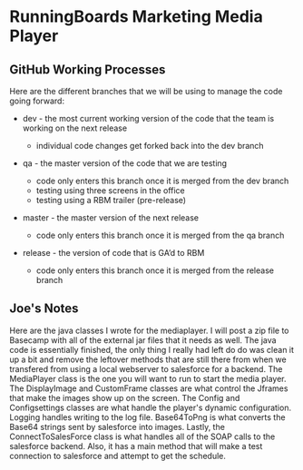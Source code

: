 # RunningBoards Marketing Media Player

## GitHub Working Processes
Here are the different branches that we will be using to manage the code going forward:
- dev - the most current working version of the code that the team is working on the next release
   - individual code changes get forked back into the dev branch

- qa - the master version of the code that we are testing
   - code only enters this branch once it is merged from the dev branch
   - testing using three screens in the office
   - testing using a RBM trailer (pre-release)
- master - the master version of the next release
   - code only enters this branch once it is merged from the qa branch
- release - the version of code that is GA’d to RBM
   - code only enters this branch once it is merged from the release branch

## Joe's Notes
Here are the java classes I wrote for the mediaplayer. I will post a zip file to Basecamp with all of the external jar files that it needs as well. The java code is essentially finished, the only thing I really had left do do was clean it up a bit and remove the leftover methods that are still there from when we transfered from using a local webserver to salesforce for a backend.
The MediaPlayer class is the one you will want to run to start the media player. The DisplayImage and CustomFrame classes are what control the Jframes that make the images show up on the screen. The Config and Configsettings classes are what handle the player's dynamic configuration. Logging handles writing to the log file. Base64ToPng is what converts the Base64 strings sent by salesforce into images. Lastly, the ConnectToSalesForce class is what handles all of the SOAP calls to the salesforce backend. Also, it has a main method that will make a test connection to salesforce and attempt to get the schedule.
